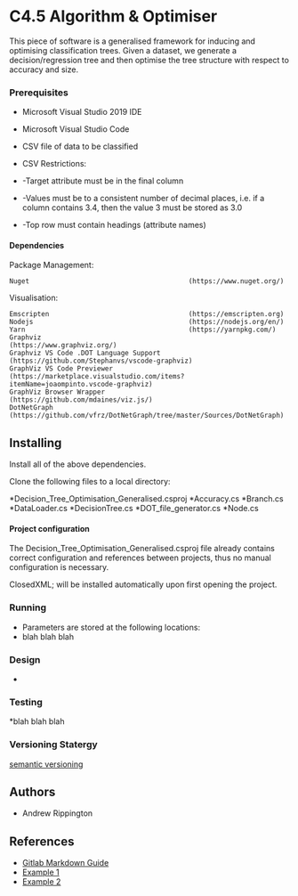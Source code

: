 # C4.5 Algorithm & Optimiser 
This piece of software is a generalised framework for inducing and optimising classification trees.
Given a dataset, we generate a decision/regression tree and then optimise the tree structure with respect to accuracy and size. 

### Prerequisites

* Microsoft Visual Studio 2019 IDE
* Microsoft Visual Studio Code


* CSV file of data to be classified
* CSV Restrictions:
* -Target attribute must be in the final column
* -Values must be to a consistent number of decimal places, i.e. if a column contains 3.4, then the value 3 must be stored as 3.0
* -Top row must contain headings (attribute names)

#### Dependencies

Package Management:
``` 
Nuget                                        (https://www.nuget.org/)
```

Visualisation:
```
Emscripten                                   (https://emscripten.org)
Nodejs                                       (https://nodejs.org/en/)
Yarn                                         (https://yarnpkg.com/)
Graphviz                                     (https://www.graphviz.org/)
Graphviz VS Code .DOT Language Support       (https://github.com/Stephanvs/vscode-graphviz)
GraphViz VS Code Previewer                   (https://marketplace.visualstudio.com/items?itemName=joaompinto.vscode-graphviz)
GraphViz Browser Wrapper                     (https://github.com/mdaines/viz.js/)
DotNetGraph                                  (https://github.com/vfrz/DotNetGraph/tree/master/Sources/DotNetGraph)  
```

## Installing

Install all of the above dependencies.

Clone the following files to a local directory:

*Decision_Tree_Optimisation_Generalised.csproj
*Accuracy.cs
*Branch.cs
*DataLoader.cs
*DecisionTree.cs
*DOT_file_generator.cs
*Node.cs


#### Project configuration

The Decision_Tree_Optimisation_Generalised.csproj file already contains correct configuration and references between projects, thus no manual configuration is necessary. 

ClosedXML; will be installed automatically upon first opening the project.

### Running 

* Parameters are stored at the following locations:
* blah blah blah


### Design
*

### Testing
*blah blah blah

### Versioning Statergy
[semantic versioning](https://semver.org/)

## Authors
* Andrew Rippington

## References
* [Gitlab Markdown Guide](https://docs.gitlab.com/ee/user/markdown.html)
* [Example 1](https://github.com/erasmus-without-paper/ewp-specs-sec-intro/tree/v2.0.2)
* [Example 2](https://github.com/erasmus-without-paper/ewp-specs-architecture/tree/v1.10.0)
